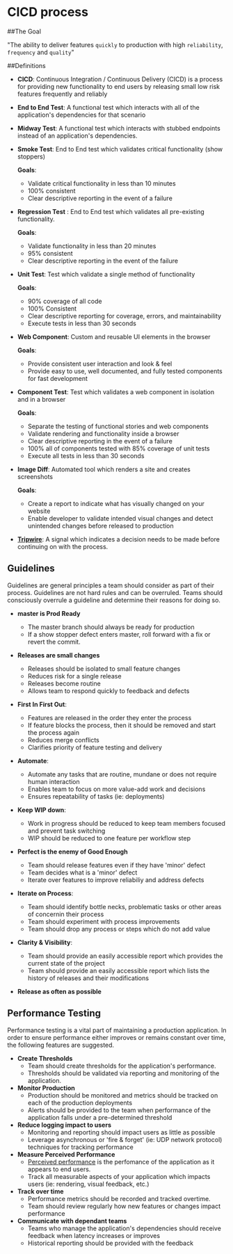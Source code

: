 # CICD process

##The Goal

<aside class="warning">
"The ability to deliver features <code>quickly</code> to production with high <code>reliability</code>, <code>frequency</code> and <code>quality</code>"
</aside>

##Definitions
* **CICD**: Continuous Integration / Continuous Delivery (CICD) is a process for providing new functionality to end users by releasing small low risk features frequently and reliably

* **End to End Test**: A functional test which interacts with all of the application's dependencies for that scenario

* **Midway Test**: A functional test which interacts with stubbed endpoints instead of an application's dependencies.

* **Smoke Test**: End to End test which validates critical functionality (show stoppers)

    **Goals**:
    * Validate critical functionality in less than 10 minutes
    * 100% consistent
    * Clear descriptive reporting in the event of a failure
* **Regression Test** :  End to End test which validates all pre-existing functionality.

    **Goals**:
    * Validate functionality in less than 20 minutes
    * 95% consistent
    * Clear descriptive reporting in the event of the failure
* **Unit Test**:  Test which validate a single method of functionality

    **Goals**:
    * 90% coverage of all code
    * 100% Consistent
    * Clear descriptive reporting for coverage, errors, and maintainability
    * Execute tests in less than 30 seconds
* **Web Component**: Custom and reusable UI elements in the browser

    **Goals**:
    * Provide consistent user interaction and look & feel
    * Provide easy to use, well documented, and fully tested components for fast development

* **Component Test**: Test which validates a web component in isolation and in a browser

    **Goals**:
    * Separate the testing of functional stories and web components
    * Validate rendering and functionality inside a browser
    * Clear descriptive reporting in the event of a failure
    * 100% all of components tested with 85% coverage of unit tests
    * Execute all tests in less than 30 seconds
* **Image Diff**: Automated tool which renders a site and creates screenshots

    **Goals**:
    * Create a report to indicate what has visually changed on your website
    * Enable developer to validate intended visual changes and detect unintended changes before released to production

* **[Tripwire](http://blog.questionpro.com/2013/04/29/what-you-didnt-know-about-david-lee-roth-and-tripwires/)**:  A signal which indicates a decision needs to be made before continuing on with the process.


## Guidelines
Guidelines are general principles a team should consider as part of their process. Guidelines are not hard rules and can be overruled.  Teams should consciously overrule a guideline and determine their reasons for doing so.

* **master is Prod Ready**
    * The master branch should always be ready for production
    * If a show stopper defect enters master, roll forward with a fix or revert the commit.

* **Releases are small changes**
    * Releases should be isolated to small feature changes
    * Reduces risk for a single release
    * Releases become routine
    * Allows team to respond quickly to feedback and defects

* **First In First Out**:
    * Features are released in the order they enter the process
    * If feature blocks the process, then it should be removed and start the process again
    * Reduces merge conflicts
    * Clarifies priority of feature testing and delivery

* **Automate**:
   * Automate any tasks that are routine, mundane or does not require human interaction
   * Enables team to focus on more value-add work and decisions
   * Ensures repeatability of tasks (ie: deployments)

* **Keep WIP down**:
   * Work in progress should be reduced to keep team members focused and prevent task switching
   * WIP should be reduced to one feature per workflow step

* **Perfect is the enemy of Good Enough**
   * Team should release features even if they have 'minor' defect
   * Team decides what is a 'minor' defect
   * Iterate over features to improve reliabiliy and address defects

* **Iterate on Process**:
   * Team should identify bottle necks, problematic tasks or other areas of concernin their process
   * Team should experiment with process improvements
   * Team should drop any process or steps which do not add value

* **Clarity & Visibility**:
   * Team should provide an easily accessible report which provides the current state of the project
   * Team should provide an easily accessible report which lists the history of releases and their modifications

* **Release as often as possible**

## Performance Testing

Performance testing is a vital part of maintaining a production application.  In order to ensure performance either improves or remains constant over time, the following features are suggested.

* **Create Thresholds**
   * Team should create thresholds for the application's performance.
   * Thresholds should be validated via reporting and monitoring of the application.
* **Monitor Production**
   * Production should be monitored and metrics should be tracked on each of the production deployments
   * Alerts should be provided to the team when performance of the application falls under a pre-determined threshold
* **Reduce logging impact to users**
   * Monitoring and reporting should impact users as little as possible
   * Leverage asynchronous or 'fire & forget' (ie: UDP network protocol) techniques for tracking performance
* **Measure Perceived Performance**
   * [Perceived performance](http://en.wikipedia.org/wiki/Perceived_performance) is the perfomance of the application as it appears to end users.
   * Track all measurable aspects of your application which impacts users (ie: rendering, visual feedback, etc.)
* **Track over time**
   *  Performance metrics should be recorded and tracked overtime.
   *  Team should review regularly how new features or changes impact performance
* **Communicate with dependant teams**
   * Teams who manage the application's dependencies should receive feedback when latency increases or improves
   * Historical reporting should be provided with the feedback
